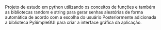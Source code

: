 Projeto de estudo em python utilizando os conceitos de funções e também as bibliotecas random e string para gerar senhas aleatórias de forma automática de acordo com a escolha do usuário
Posteriormente adicionada a biblioteca PySimpleGUI para criar a interface gráfica da aplicação.
